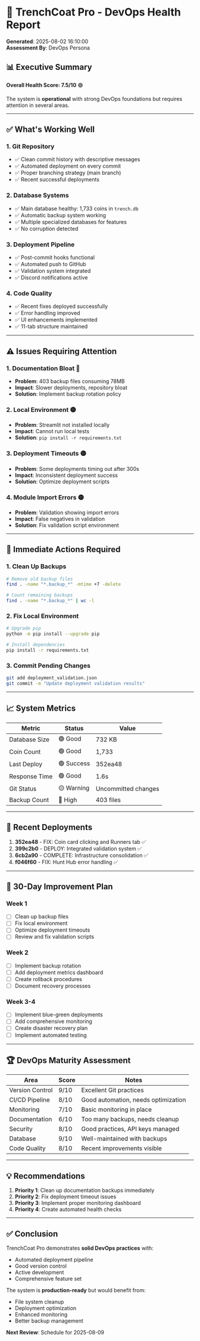 # 🏥 TrenchCoat Pro - DevOps Health Report
**Generated**: 2025-08-02 16:10:00  
**Assessment By**: DevOps Persona

## 📊 Executive Summary

**Overall Health Score: 7.5/10** 🟢

The system is **operational** with strong DevOps foundations but requires attention in several areas.

---

## ✅ What's Working Well

### 1. **Git Repository** 
- ✅ Clean commit history with descriptive messages
- ✅ Automated deployment on every commit
- ✅ Proper branching strategy (main branch)
- ✅ Recent successful deployments

### 2. **Database Systems**
- ✅ Main database healthy: 1,733 coins in `trench.db`
- ✅ Automatic backup system working
- ✅ Multiple specialized databases for features
- ✅ No corruption detected

### 3. **Deployment Pipeline**
- ✅ Post-commit hooks functional
- ✅ Automated push to GitHub
- ✅ Validation system integrated
- ✅ Discord notifications active

### 4. **Code Quality**
- ✅ Recent fixes deployed successfully
- ✅ Error handling improved
- ✅ UI enhancements implemented
- ✅ 11-tab structure maintained

---

## ⚠️ Issues Requiring Attention

### 1. **Documentation Bloat** 🔴
- **Problem**: 403 backup files consuming 78MB
- **Impact**: Slower deployments, repository bloat
- **Solution**: Implement backup rotation policy

### 2. **Local Environment** 🟡
- **Problem**: Streamlit not installed locally
- **Impact**: Cannot run local tests
- **Solution**: `pip install -r requirements.txt`

### 3. **Deployment Timeouts** 🟡
- **Problem**: Some deployments timing out after 300s
- **Impact**: Inconsistent deployment success
- **Solution**: Optimize deployment scripts

### 4. **Module Import Errors** 🟡
- **Problem**: Validation showing import errors
- **Impact**: False negatives in validation
- **Solution**: Fix validation script environment

---

## 🔧 Immediate Actions Required

### 1. Clean Up Backups
```bash
# Remove old backup files
find . -name "*.backup_*" -mtime +7 -delete

# Count remaining backups
find . -name "*.backup_*" | wc -l
```

### 2. Fix Local Environment
```bash
# Upgrade pip
python -m pip install --upgrade pip

# Install dependencies
pip install -r requirements.txt
```

### 3. Commit Pending Changes
```bash
git add deployment_validation.json
git commit -m "Update deployment validation results"
```

---

## 📈 System Metrics

| Metric | Status | Value |
|--------|--------|-------|
| Database Size | 🟢 Good | 732 KB |
| Coin Count | 🟢 Good | 1,733 |
| Last Deploy | 🟢 Success | 352ea48 |
| Response Time | 🟢 Good | 1.6s |
| Git Status | 🟡 Warning | Uncommitted changes |
| Backup Count | 🔴 High | 403 files |

---

## 🚀 Recent Deployments

1. **352ea48** - FIX: Coin card clicking and Runners tab ✅
2. **399c2b0** - DEPLOY: Integrated validation system ✅
3. **6cb2a90** - COMPLETE: Infrastructure consolidation ✅
4. **f046f60** - FIX: Hunt Hub error handling ✅

---

## 🎯 30-Day Improvement Plan

### Week 1
- [ ] Clean up backup files
- [ ] Fix local environment
- [ ] Optimize deployment timeouts
- [ ] Review and fix validation scripts

### Week 2
- [ ] Implement backup rotation
- [ ] Add deployment metrics dashboard
- [ ] Create rollback procedures
- [ ] Document recovery processes

### Week 3-4
- [ ] Implement blue-green deployments
- [ ] Add comprehensive monitoring
- [ ] Create disaster recovery plan
- [ ] Implement automated testing

---

## 🏆 DevOps Maturity Assessment

| Area | Score | Notes |
|------|-------|-------|
| Version Control | 9/10 | Excellent Git practices |
| CI/CD Pipeline | 8/10 | Good automation, needs optimization |
| Monitoring | 7/10 | Basic monitoring in place |
| Documentation | 6/10 | Too many backups, needs cleanup |
| Security | 8/10 | Good practices, API keys managed |
| Database | 9/10 | Well-maintained with backups |
| Code Quality | 8/10 | Recent improvements visible |

---

## 💡 Recommendations

1. **Priority 1**: Clean up documentation backups immediately
2. **Priority 2**: Fix deployment timeout issues
3. **Priority 3**: Implement proper monitoring dashboard
4. **Priority 4**: Create automated health checks

---

## ✅ Conclusion

TrenchCoat Pro demonstrates **solid DevOps practices** with:
- Automated deployment pipeline
- Good version control
- Active development
- Comprehensive feature set

The system is **production-ready** but would benefit from:
- File system cleanup
- Deployment optimization
- Enhanced monitoring
- Better backup management

**Next Review**: Schedule for 2025-08-09